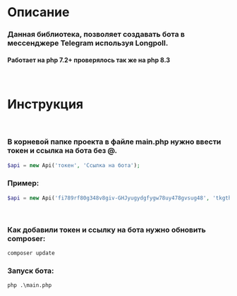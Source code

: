 <h1>Описание</h1>
<h3>Данная библиотека, позволяет создавать бота в мессенджере Telegram используя Longpoll.</h3>
<h4>Работает на php 7.2+ проверялось так же на php 8.3</h4>
<br>
<h1>Инструкция</h1>
<br>
<h3>В корневой папке проекта в файле main.php нужно ввести токен и ссылка на бота без @.</h3>

```php
$api = new Api('токен', 'Ссылка на бота'); 
```

<h3>Пример:</h3>

```php
$api = new Api('fi789rf80g348v8giv-GHJyugydgfygw78uy478gvsug48', 'tkgthis_bot'); 
```
<br>
<h3>Как добавили токен и ссылку на бота нужно обновить composer:</h3>

```
composer update
```
<h3>Запуск бота:</h3>

```
php .\main.php
```



